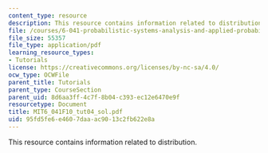 ```yaml
---
content_type: resource
description: This resource contains information related to distribution.
file: /courses/6-041-probabilistic-systems-analysis-and-applied-probability-fall-2010/95fd5fe6e4607daaac9013c2fb622e8a_MIT6_041F10_tut04_sol.pdf
file_size: 55357
file_type: application/pdf
learning_resource_types:
- Tutorials
license: https://creativecommons.org/licenses/by-nc-sa/4.0/
ocw_type: OCWFile
parent_title: Tutorials
parent_type: CourseSection
parent_uid: 8d6aa3ff-4c7f-8b04-c393-ec12e6470e9f
resourcetype: Document
title: MIT6_041F10_tut04_sol.pdf
uid: 95fd5fe6-e460-7daa-ac90-13c2fb622e8a
---
```

This resource contains information related to distribution.